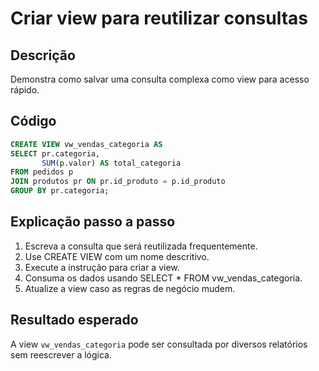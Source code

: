 # Criar view para reutilizar consultas

## Descrição
Demonstra como salvar uma consulta complexa como view para acesso rápido.

## Código
```sql
CREATE VIEW vw_vendas_categoria AS
SELECT pr.categoria,
       SUM(p.valor) AS total_categoria
FROM pedidos p
JOIN produtos pr ON pr.id_produto = p.id_produto
GROUP BY pr.categoria;
```

## Explicação passo a passo
1. Escreva a consulta que será reutilizada frequentemente.
2. Use CREATE VIEW com um nome descritivo.
3. Execute a instrução para criar a view.
4. Consuma os dados usando SELECT * FROM vw_vendas_categoria.
5. Atualize a view caso as regras de negócio mudem.

## Resultado esperado
A view `vw_vendas_categoria` pode ser consultada por diversos relatórios sem reescrever a lógica.
